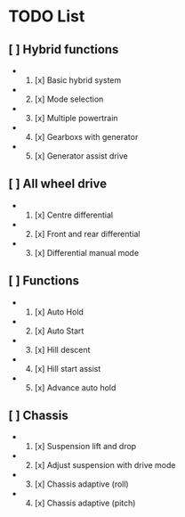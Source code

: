 # TODO List

## [ ] Hybrid functions
- 1. [x] Basic hybrid system
- 2. [x] Mode selection
- 3. [x] Multiple powertrain
- 4. [x] Gearboxs with generator
- 5. [x] Generator assist drive

## [ ] All wheel drive
- 1. [x] Centre differential
- 2. [x] Front and rear differential
- 3. [x] Differential manual mode

## [ ] Functions
- 1. [x] Auto Hold
- 2. [x] Auto Start
- 3. [x] Hill descent
- 4. [x] Hill start assist
- 5. [x] Advance auto hold

## [ ] Chassis
- 1. [x] Suspension lift and drop
- 2. [x] Adjust suspension with drive mode
- 3. [x] Chassis adaptive (roll)
- 4. [x] Chassis adaptive (pitch)